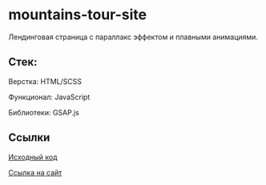 # mountains-tour-site

Лендинговая страница с параллакс эффектом и плавными анимациями.

## Стек:

Верстка: HTML/SCSS 

Функционал: JavaScript

Библиотеки: GSAP.js

## Ссылки

[Исходный код](https://github.com/alexfedd/alexfedd.github.io/tree/main/mountains-site)

[Ссылка на сайт](https://alexfedd.github.io/mountains-site/)
